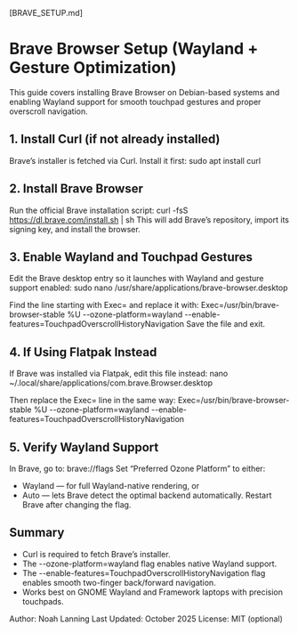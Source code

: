 [BRAVE_SETUP.md]
# Brave Browser Setup (Wayland + Gesture Optimization)
This guide covers installing Brave Browser on Debian-based systems and enabling Wayland support for smooth touchpad gestures and proper overscroll navigation.

## 1. Install Curl (if not already installed)
Brave’s installer is fetched via Curl. Install it first:
sudo apt install curl

## 2. Install Brave Browser
Run the official Brave installation script:
curl -fsS https://dl.brave.com/install.sh | sh
This will add Brave’s repository, import its signing key, and install the browser.

## 3. Enable Wayland and Touchpad Gestures
Edit the Brave desktop entry so it launches with Wayland and gesture support enabled:
sudo nano /usr/share/applications/brave-browser.desktop

Find the line starting with Exec= and replace it with:
Exec=/usr/bin/brave-browser-stable %U --ozone-platform=wayland --enable-features=TouchpadOverscrollHistoryNavigation
Save the file and exit.

## 4. If Using Flatpak Instead
If Brave was installed via Flatpak, edit this file instead:
nano ~/.local/share/applications/com.brave.Browser.desktop

Then replace the Exec= line in the same way:
Exec=/usr/bin/brave-browser-stable %U --ozone-platform=wayland --enable-features=TouchpadOverscrollHistoryNavigation

## 5. Verify Wayland Support
In Brave, go to:
brave://flags
Set “Preferred Ozone Platform” to either:
- Wayland — for full Wayland-native rendering, or
- Auto — lets Brave detect the optimal backend automatically.
Restart Brave after changing the flag.

## Summary
- Curl is required to fetch Brave’s installer.
- The --ozone-platform=wayland flag enables native Wayland support.
- The --enable-features=TouchpadOverscrollHistoryNavigation flag enables smooth two-finger back/forward navigation.
- Works best on GNOME Wayland and Framework laptops with precision touchpads.

Author: Noah Lanning
Last Updated: October 2025
License: MIT (optional)
